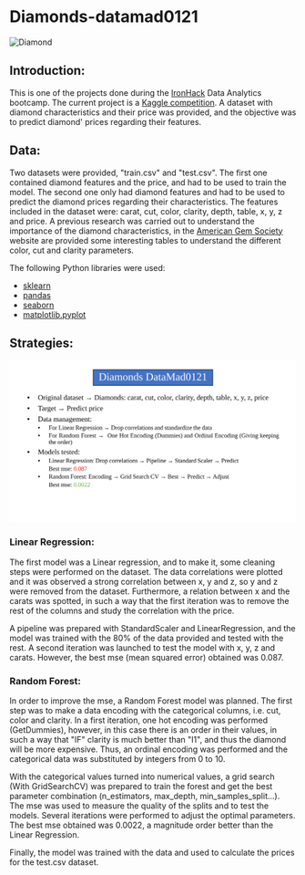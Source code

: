 # Diamonds-datamad0121

![Diamond](https://images.squarespace-cdn.com/content/v1/56f155cb4d088e3037d11cb1/1491189624127-A4IRC2Q9IW4G9ZATPUEG/ke17ZwdGBToddI8pDm48kBIkQ6BpXxi_9dtfIasthhVZw-zPPgdn4jUwVcJE1ZvWQUxwkmyExglNqGp0IvTJZUJFbgE-7XRK3dMEBRBhUpwjSaaoaGppkKha9ZnvoYO43kj62dQGK0EtkcVsJV_yeCnmFJRGKYDWWwbF3ltV-m0/image-asset.png)


## Introduction:

This is one of the projects done during the [IronHack](https://www.ironhack.com/en) Data Analytics bootcamp. 
The current project is a [Kaggle competition](https://www.kaggle.com/c/diamonds-datamad0121). A dataset with diamond characteristics and their price was provided, and the objective was to predict diamond' prices regarding their features.


## Data:

Two datasets were provided, "train.csv" and "test.csv". The first one contained diamond features and the price, and had to be used to train the model. The second one only had diamond features and had to be used to predict the diamond prices regarding their characteristics.
The features included in the dataset were: carat, cut, color, clarity, depth, table, x, y, z and price.
A previous research was carried out to understand the importance of the diamond characteristics, in the [American Gem Society](https://www.americangemsociety.org) website are provided some interesting tables to understand the different color, cut and clarity parameters.

The following Python libraries were used:
- [sklearn](https://scikit-learn.org/stable/)
- [pandas](https://pandas.pydata.org/docs/user_guide/index.html)
- [seaborn](https://seaborn.pydata.org/index.html)
- [matplotlib.pyplot](https://matplotlib.org/stable/contents.html)


## Strategies:

![Figure](https://raw.githubusercontent.com/antoniogarciagiron/Diamonds-datamad0121/c8be7d1b7ae8a0d833ab481c678267aca69d47b2/figures/Diapositiva1.SVG)

### Linear Regression:

The first model was a Linear regression, and to make it, some cleaning steps were performed on the dataset. The data correlations were plotted and it was observed a strong correlation between x, y and z, so y and z were removed from the dataset. Furthermore, a relation between x and the carats was spotted, in such a way that the first iteration was to remove the rest of the columns and study the correlation with the price. 

A pipeline was prepared with StandardScaler and LinearRegression, and the model was trained with the 80% of the data provided and tested with the rest. A second iteration was launched to test the model with x, y, z and carats. However, the best mse (mean squared error) obtained was 0.087.


### Random Forest:

In order to improve the mse, a Random Forest model was planned.
The first step was to make a data encoding with the categorical columns, i.e. cut, color and clarity. In a first iteration, one hot encoding was performed (GetDummies), however, in this case there is an order in their values, in such a way that "IF" clarity is much better than "I1", and thus the diamond will be more expensive. Thus, an ordinal encoding was performed and the categorical data was substituted by integers from 0 to 10. 

With the categorical values turned into numerical values, a grid search (With GridSearchCV) was prepared to train the forest and get the best parameter combination (n_estimators, max_depth, min_samples_split...). The mse was used to measure the quality of the splits and to test the models. Several iterations were performed to adjust the optimal parameters. The best mse obtained was 0.0022, a magnitude order better than the Linear Regression.

Finally, the model was trained with the data and used to calculate the prices for the test.csv dataset.